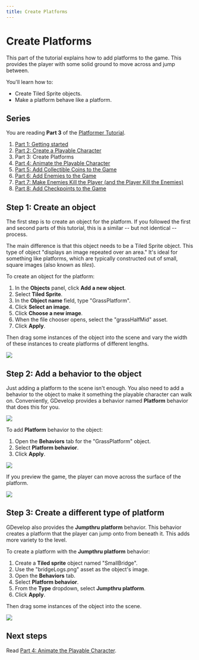 ```yaml
---
title: Create Platforms
---
```

# Create Platforms

This part of the tutorial explains how to add platforms to the game. This provides the player with some solid ground to move across and jump between.

You'll learn how to:

* Create Tiled Sprite objects.
* Make a platform behave like a platform.

## Series

You are reading **Part 3** of the [Platformer Tutorial](/gdevelop5/tutorials/platformer).

1. [Part 1: Getting started](/gdevelop5/tutorials/platformer)
2. [Part 2: Create a Playable Character](/gdevelop5/tutorials/platformer/part-2)
3. Part 3: Create Platforms
4. [Part 4: Animate the Playable Character](/gdevelop5/tutorials/platformer/part-4)
5. [Part 5: Add Collectible Coins to the Game](/gdevelop5/tutorials/platformer/part-5)
6. [Part 6: Add Enemies to the Game](/gdevelop5/tutorials/platformer/part-6)
7. [Part 7: Make Enemies Kill the Player (and the Player Kill the Enemies)](/gdevelop5/tutorials/platformer/part-7)
8. [Part 8: Add Checkpoints to the Game](/gdevelop5/tutorials/platformer/part-8)

## Step 1: Create an object

The first step is to create an object for the platform. If you followed the first and second parts of this tutorial, this is a similar -- but not identical -- process.

The main difference is that this object needs to be a Tiled Sprite object. This type of object "displays an image repeated over an area." It's ideal for something like platforms, which are typically constructed out of small, square images (also known as *tiles*).

To create an object for the platform:

1. In the **Objects** panel, click **Add a new object**.
2. Select **Tiled Sprite**.
3. In the **Object name** field, type "GrassPlatform".
4. Click **Select an image**.
5. Click **Choose a new image**.
6. When the file chooser opens, select the "grassHalfMid" asset.
7. Click **Apply**.

Then drag some instances of the object into the scene and vary the width of these instances to create platforms of different lengths.

![](/gdevelop5/tutorials/platformer/grass-platform-resize.gif)

## Step 2: Add a behavior to the object

Just adding a platform to the scene isn't enough. You also need to add a behavior to the object to make it something the playable character can walk on. Conveniently, GDevelop provides a behavior named **Platform** behavior that does this for you.

![](/gdevelop5/tutorials/platformer/platform-behavior.jpg)

To add **Platform** behavior to the object:

1. Open the **Behaviors** tab for the "GrassPlatform" object.
2. Select **Platform behavior**.
3. Click **Apply**.

![](/gdevelop5/tutorials/platformer/grass-platform-add-behavior.jpg)

If you preview the game, the player can move across the surface of the platform.

![](/gdevelop5/tutorials/platformer/grass-platform-behavior.gif)

## Step 3: Create a different type of platform

GDevelop also provides the **Jumpthru platform** behavior. This behavior creates a platform that the player can jump onto from beneath it. This adds more variety to the level.

To create a platform with the **Jumpthru platform** behavior:

1. Create a **Tiled sprite** object named "SmallBridge".
2. Use the "bridgeLogs.png" asset as the object's image.
3. Open the **Behaviors** tab.
4. Select **Platform behavior**.
5. From the **Type** dropdown, select **Jumpthru platform**.
6. Click **Apply**.

Then drag some instances of the object into the scene.

![](/gdevelop5/tutorials/platformer/jump-thru-platform-preview.gif)

## Next steps

Read [Part 4: Animate the Playable Character](/gdevelop5/tutorials/platformer/part-4).